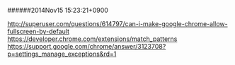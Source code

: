 
######2014Nov15 15:23:21+0900

<http://superuser.com/questions/614797/can-i-make-google-chrome-allow-fullscreen-by-default>
<https://developer.chrome.com/extensions/match_patterns>
<https://support.google.com/chrome/answer/3123708?p=settings_manage_exceptions&rd=1>


